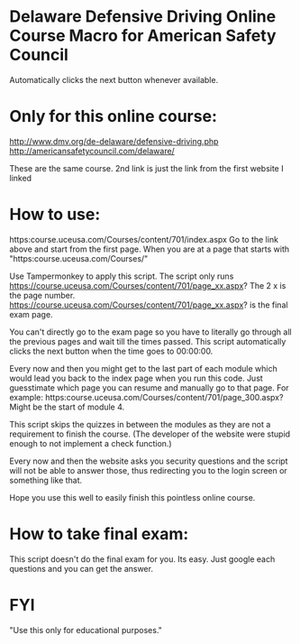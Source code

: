 # Delaware Defensive Driving Online Course Macro for American Safety Council
Automatically clicks the next button whenever available.

# Only for this online course:
http://www.dmv.org/de-delaware/defensive-driving.php
http://americansafetycouncil.com/delaware/

These are the same course. 2nd link is just the link from the first website I linked

# How to use:
https:course.uceusa.com/Courses/content/701/index.aspx
Go to the link above and start from the first page. When you are at a page that starts with "https:course.uceusa.com/Courses/"

Use Tampermonkey to apply this script. The script only runs
https://course.uceusa.com/Courses/content/701/page_xx.aspx?
The 2 x is the page number.
https://course.uceusa.com/Courses/content/701/page_xx.aspx? is the final exam page.

You can't directly go to the exam page so you have to literally go through all the previous pages and wait till the times passed.
This script automatically clicks the next button when the time goes to 00:00:00.

Every now and then you might get to the last part of each module which would lead you back to the index page when you run this code.
Just guesstimate which page you can resume and manually go to that page. For example: https:course.uceusa.com/Courses/content/701/page_300.aspx? Might be the start of module 4.

This script skips the quizzes in between the modules as they are not a requirement to finish the course. (The developer of the website were stupid enough to not implement a check function.)

Every now and then the website asks you security questions and the script will not be able to answer those, thus redirecting you to the login screen or something like that.

Hope you use this well to easily finish this pointless online course.

# How to take final exam:
This script doesn't do the final exam for you. Its easy.
Just google each questions and you can get the answer.

# FYI
"Use this only for educational purposes."
